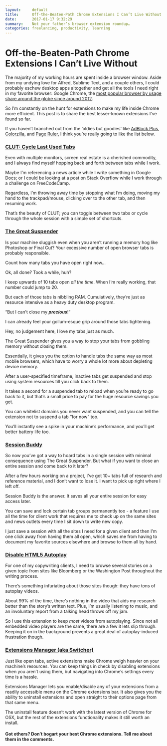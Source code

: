 ```yaml
---
layout:     default
title:      Off-the-Beaten-Path Chrome Extensions I Can’t Live Without
date:       2017-01-17 9:32:29
summary:    Not your father’s browser extension roundup… 
categories: freelancing, productivity, learning
---
```

# Off-the-Beaten-Path Chrome Extensions I Can’t Live Without
The majority of my working hours are spent inside a browser window. Aside from my undying love for Alfred, Sublime Text, and a couple others, I could probably eschew desktop apps altogether and get all the tools I need right in my favorite browser: Google Chrome, the [most popular browser by usage share around the globe since around 2012](https://en.wikipedia.org/wiki/Usage_share_of_web_browsers). 

So I’m constantly on the hunt for extensions to make my life inside Chrome more efficient. This post is to share the best lesser-known extensions I’ve found so far. 

If you haven’t branched out from the ‘oldies but goodies’ like [AdBlock Plus](https://chrome.google.com/webstore/detail/adblock-plus/cfhdojbkjhnklbpkdaibdccddilifddb?hl=en-US), [Colorzilla](https://chrome.google.com/webstore/detail/colorzilla/bhlhnicpbhignbdhedgjhgdocnmhomnp?hl=en), and [Page Ruler](https://chrome.google.com/webstore/detail/page-ruler/jlpkojjdgbllmedoapgfodplfhcbnbpn?hl=en), I think you’re really going to like the list below. 

### [CLUT: Cycle Last Used Tabs](https://chrome.google.com/webstore/detail/clut-cycle-last-used-tabs/cobieddmkhhnbeldhncnfcgcaccmehgn?hl=en)

Even with multiple monitors, screen real estate is a cherished commodity, and I always find myself hopping back and forth between tabs while I work. 

Maybe I’m referencing a news article while I write something in Google Docs; or I could be looking at a post on Stack Overflow while I work through a challenge on FreeCodeCamp. 

Regardless, I’m throwing away time by stopping what I’m doing, moving my hand to the trackpad/mouse, clicking over to the other tab, and then resuming work. 

That’s the beauty of CLUT; you can toggle between two tabs or cycle through the whole session with a simple set of shortcuts. 

### [The Great Suspender](https://chrome.google.com/webstore/detail/the-great-suspender/klbibkeccnjlkjkiokjodocebajanakg?hl=en)

Is your machine sluggish even when you aren’t running a memory hog like Photoshop or Final Cut? Your excessive number of open browser tabs is probably responsible. 

Count how many tabs you have open right now…

Ok, all done? Took a while, huh?

I keep upwards of 10 tabs open *all the time*. When I’m really working, that number could jump to 20. 

But each of those tabs is nibbling RAM. Cumulatively, they’re just as resource intensive as a heavy duty desktop program. 

“But I can’t close my **_precious_**!”

I can already feel your gollum-esque grip around those tabs tightening. 

Hey, no judgement here, I love my tabs just as much. 

The Great Suspender gives you a way to stop your tabs from gobbling memory without closing them. 

Essentially, it gives you the option to handle tabs the same way as most mobile browsers, which have to worry a whole lot more about depleting device memory. 

After a user-specified timeframe, inactive tabs get suspended and stop using system resources till you click back to them. 

It takes a second for a suspended tab to reload when you’re ready to go back to it, but that’s a small price to pay for the huge resource savings you get. 

You can whitelist domains you never want suspended, and you can tell the extension not to suspend a tab “for now” too. 

You’ll instantly see a spike in your machine’s performance, and you’ll get better battery life too. 

### [Session Buddy](https://chrome.google.com/webstore/detail/session-buddy/edacconmaakjimmfgnblocblbcdcpbko?hl=en)

So now you’ve got a way to hoard tabs in a single session with minimal consequence using The Great Suspender. But what if you want to close an entire session and come back to it later? 

After a few hours working on a project, I’ve got 10+ tabs full of research and reference material, and I don’t want to lose it. I want to pick up right where I left off. 

Session Buddy is the answer. It saves all your entire session for easy access later. 

You can save and lock certain tab groups permanently too - a feature I use all the time for client work that requires me to check up on the same sites and news outlets every time I sit down to write new copy. 

I just save a session with all the sites I need for a given client and then I’m one click away from having them all open, which saves me from having to document my favorite sources elsewhere and browse to them all by hand. 

### [Disable HTML5 Autoplay](https://chrome.google.com/webstore/detail/disable-html5-autoplay/efdhoaajjjgckpbkoglidkeendpkolai?hl=en)

For one of my copywriting clients, I need to browse several stories on a given topic from sites like Bloomberg or the Washington Post throughout the writing process. 

There’s something infuriating about those sites though: they have tons of autoplay videos. 

About 99% of the time, there’s nothing in the video that aids my research better than the story’s written text. Plus, I’m usually listening to music, and an involuntary report from a talking head throws off my jam. 

So I use this extension to keep *most* videos from autoplaying. Since not all embedded video players are the same, there are a few it lets slip through. Keeping it on in the background prevents a great deal of autoplay-induced frustration though. 

### [Extensions Manager (aka Switcher)](https://chrome.google.com/webstore/detail/extensions-manager-aka-sw/lpleipinonnoibneeejgjnoeekmbopbc?hl=en)

Just like open tabs, active extensions make Chrome weigh heavier on your machine’s resources. You can keep things in check by disabling extensions when you aren’t using them, but navigating into Chrome’s settings every time is a hassle. 

Extensions Manager lets you enable/disable any of your extensions from a readily accessible menu on the Chrome extensions bar. It also gives you the ability to uninstall extensions and open straight to their options page from that same menu. 

The uninstall feature doesn’t work with the latest version of Chrome for OSX, but the rest of the extensions functionality makes it still worth an install. 

#### Got others? Don’t bogart your best Chrome extensions. Tell me about them in the comments. 








